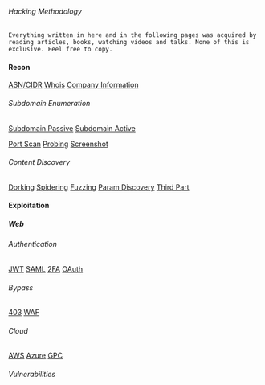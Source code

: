 ###### Hacking Methodology
```
Everything written in here and in the following pages was acquired by reading articles, books, watching videos and talks. None of this is exclusive. Feel free to copy.
```

#### Recon
[ASN/CIDR](recon/asn-cidr.md)
[Whois](recon/whois.md)
[Company Information](recon/company-information.md)
###### Subdomain Enumeration
[Subdomain Passive](recon/subdomain/passive.md)
[Subdomain Active](recon/subdomain/active.md)

[Port Scan](recon/port-scan.md)
[Probing](recon/probing.md)
[Screenshot](recon/screenshot.md)
###### Content Discovery
[Dorking](recon/dorking.md)
[Spidering](recon/spidering.md)
[Fuzzing](recon/fuzzing.md)
[Param Discovery](recon/param-discovery.md)
[Third Part](recon/third-part.md)
#### Exploitation
##### Web
###### Authentication
[JWT](exploitation/web/authentication/jwt.md)
[SAML](exploitation/web/authentication/saml.md)
[2FA](exploitation/web/authentication/2fa.md)
[OAuth](exploitation/web/authentication/oauth.md)
###### Bypass
[403](exploitation/web/bypass/403.md)
[WAF](exploitation/web/bypass/waf.md)
###### Cloud
[AWS](exploitation/web/cloud/aws.md)
[Azure](exploitation/web/cloud/azure.md)
[GPC](exploitation/web/cloud/gpc.md)
###### Vulnerabilities


